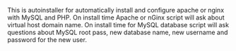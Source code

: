 This is autoinstaller for automatically install and configure apache or nginx with MySQL and PHP. On install time Apache or nGinx script will ask about virtual host domain name. On install time for MySQL database script will ask questions about MySQL root pass, new database name, new username and password for the new user.
